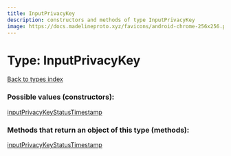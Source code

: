 ```yaml
---
title: InputPrivacyKey
description: constructors and methods of type InputPrivacyKey
image: https://docs.madelineproto.xyz/favicons/android-chrome-256x256.png
---
```

# Type: InputPrivacyKey
[Back to types index](index.md)



### Possible values (constructors):

[inputPrivacyKeyStatusTimestamp](../constructors/inputPrivacyKeyStatusTimestamp.md)  



### Methods that return an object of this type (methods):



[inputPrivacyKeyStatusTimestamp](../constructors/inputPrivacyKeyStatusTimestamp.md)  

